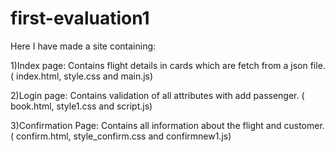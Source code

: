 # first-evaluation1
Here I have made a site containing:





1)Index page: Contains flight details in cards which are fetch from a json file.( index.html, style.css and main.js) 




2)Login page: Contains validation of all attributes with add passenger. ( book.html, style1.css and script.js)





3)Confirmation Page: Contains all information about the flight and customer. ( confirm.html, style_confirm.css and confirmnew1.js)
